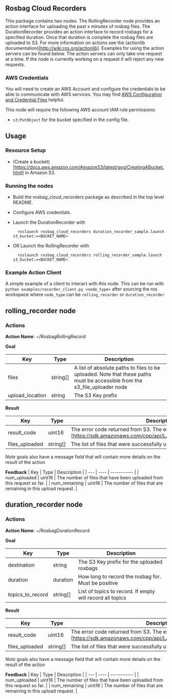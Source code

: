 ## Rosbag Cloud Recorders

This package contains two nodes. The RollingRecorder node provides an action interface for uploading the past x minutes of rosbag files. The DurationRecorder provides an action interface to record rosbags for a specified duration. Once that duration is complete the rosbag files are uploaded to S3. For more information on actions see the (actionlib documentation)[http://wiki.ros.org/actionlib]. Examples for using the action servers can be found below. The action servers can only take one request at a time. If the node is currently working on a request it will reject any new requests.

### AWS Credentials
You will need to create an AWS Account and configure the credentials to be able to communicate with AWS services. You may find [AWS Configuration and Credential Files] helpful.

This node will require the following AWS account IAM role permissions:
- `s3:PutObject`
for the bucket specified in the config file.


## Usage
### Resource Setup
- (Create a bucket)[https://docs.aws.amazon.com/AmazonS3/latest/gsg/CreatingABucket.html] in Amazon S3.

### Running the nodes
- Build the rosbag_cloud_recorders package as described in the top level README.
- Configure AWS credentials.
- Launch the DurationRecorder with

        roslaunch rosbag_cloud_recorders duration_recorder_sample.launch s3_bucket:=<BUCKET_NAME>
- OR Launch the RollingRecorder with

        roslaunch rosbag_cloud_recorders rolling_recorder_sample.launch s3_bucket:=<BUCKET_NAME>

### Example Action Client
A simple example of a client to interact with this node. This can be run with `python examples/recorder_client.py <node_type>` after sourcing the ros workspace where `node_type` can be `rolling_recorder` or `duration_recorder`

## rolling_recorder node
### Actions
**Action Name**: ~/RosbagRollingRecord

**Goal**

| Key | Type | Description |
| --- | ---- | ----------- |
| files | string[] | A list of absolute paths to files to be uploaded. Note that these paths must be accessible from the s3_file_uploader node |
| upload_location | string | The S3 Key prefix |

**Result**

| Key | Type | Description |
| --- | ---- | ----------- |
| result_code | uint16 | The error code returned from S3. The enum list can be found (here)[https://sdk.amazonaws.com/cpp/api/LATEST/_s3_errors_8h_source.html] |
| files_uploaded | string[] | The list of files that were successfully uploaded. |

*Note* goals also have a message field that will contain more details on the result of the action


**Feedback**
| Key | Type | Description |
| --- | ---- | ----------- |
| num_uploaded | uint16 | The number of files that have been uploaded from this request so far. |
| num_remaining | uint16 | The number of files that are remaining in this upload request. |

## duration_recorder node
### Actions
**Action Name**: ~/RosbagDurationRecord

**Goal**

| Key | Type | Description |
| --- | ---- | ----------- |
| destination | string | The S3 Key prefix for the uploaded rosbags |
| duration | duration |  How long to record the rosbag for. Must be positive|
| topics_to_record | string[] | List of topics to record. If empty will record all topics |

**Result**

| Key | Type | Description |
| --- | ---- | ----------- |
| result_code | uint16 | The error code returned from S3. The enum list can be found (here)[https://sdk.amazonaws.com/cpp/api/LATEST/_s3_errors_8h_source.html] |
| files_uploaded | string[] | The list of files that were successfully uploaded. |

*Note* goals also have a message field that will contain more details on the result of the action


**Feedback**
| Key | Type | Description |
| --- | ---- | ----------- |
| num_uploaded | uint16 | The number of files that have been uploaded from this request so far. |
| num_remaining | uint16 | The number of files that are remaining in this upload request. |

[AWS Configuration and Credential Files]: https://docs.aws.amazon.com/cli/latest/userguide/cli-config-files.html